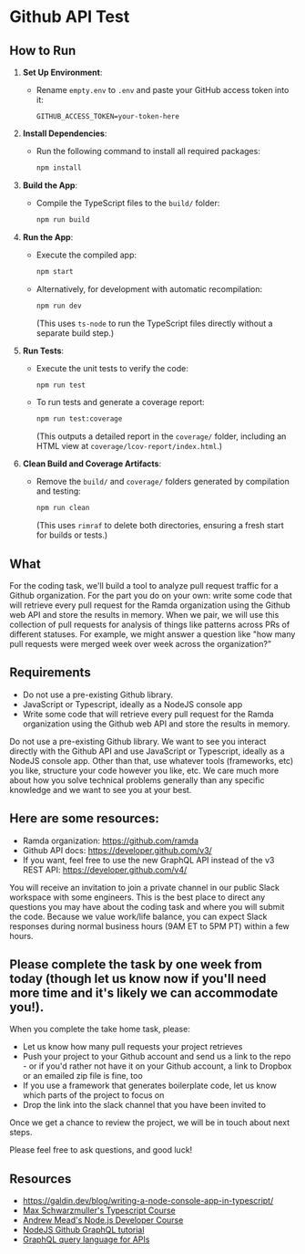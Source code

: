 # Github API Test

## How to Run

1. **Set Up Environment**:

   - Rename `empty.env` to `.env` and paste your GitHub access token into it:
     ```
     GITHUB_ACCESS_TOKEN=your-token-here
     ```

2. **Install Dependencies**:

   - Run the following command to install all required packages:
     ```bash
     npm install
     ```

3. **Build the App**:

   - Compile the TypeScript files to the `build/` folder:
     ```bash
     npm run build
     ```

4. **Run the App**:

   - Execute the compiled app:
     ```bash
     npm start
     ```
   - Alternatively, for development with automatic recompilation:
     ```bash
     npm run dev
     ```
     (This uses `ts-node` to run the TypeScript files directly without a separate build step.)

5. **Run Tests**:

   - Execute the unit tests to verify the code:
     ```bash
     npm run test
     ```
   - To run tests and generate a coverage report:
     ```bash
     npm run test:coverage
     ```
     (This outputs a detailed report in the `coverage/` folder, including an HTML view at `coverage/lcov-report/index.html`.)

6. **Clean Build and Coverage Artifacts**:
   - Remove the `build/` and `coverage/` folders generated by compilation and testing:
     ```bash
     npm run clean
     ```
     (This uses `rimraf` to delete both directories, ensuring a fresh start for builds or tests.)

## What

For the coding task, we'll build a tool to analyze pull request traffic for a Github organization. For the part you do on your own: write some code that will retrieve every pull request for the Ramda organization using the Github web API and store the results in memory. When we pair, we will use this collection of pull requests for analysis of things like patterns across PRs of different statuses. For example, we might answer a question like "how many pull requests were merged week over week across the organization?”

## Requirements

- Do not use a pre-existing Github library.
- JavaScript or Typescript, ideally as a NodeJS console app
- Write some code that will retrieve every pull request for the Ramda organization using the Github web API and store the results in memory.

Do not use a pre-existing Github library. We want to see you interact directly with the Github API and use JavaScript or Typescript, ideally as a NodeJS console app. Other than that, use whatever tools (frameworks, etc) you like, structure your code however you like, etc. We care much more about how you solve technical problems generally than any specific knowledge and we want to see you at your best.

## Here are some resources:

- Ramda organization: https://github.com/ramda
- Github API docs: https://developer.github.com/v3/
- If you want, feel free to use the new GraphQL API instead of the v3 REST API: https://developer.github.com/v4/

You will receive an invitation to join a private channel in our public Slack workspace with some engineers. This is the best place to direct any questions you may have about the coding task and where you will submit the code. Because we value work/life balance, you can expect Slack responses during normal business hours (9AM ET to 5PM PT) within a few hours.

## Please complete the task by one week from today (though let us know now if you'll need more time and it's likely we can accommodate you!).

When you complete the take home task, please:

- Let us know how many pull requests your project retrieves
- Push your project to your Github account and send us a link to the repo - or if you'd rather not have it on your Github account, a link to Dropbox or an emailed zip file is fine, too
- If you use a framework that generates boilerplate code, let us know which parts of the project to focus on
- Drop the link into the slack channel that you have been invited to

Once we get a chance to review the project, we will be in touch about next steps.

Please feel free to ask questions, and good luck!

## Resources

- https://galdin.dev/blog/writing-a-node-console-app-in-typescript/
- [Max Schwarzmuller's Typescript Course](https://www.udemy.com/course/the-complete-nodejs-developer-course-2/)
- [Andrew Mead's Node.js Developer Course](https://www.udemy.com/course/the-complete-nodejs-developer-course-2/)
- [NodeJS Github GraphQL tutorial](https://www.scaledrone.com/blog/graphql-tutorial-using-github-graphql-api-with-nodejs/)
- [GraphQL query language for APIs](https://graphql.org/)
